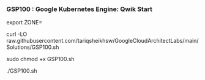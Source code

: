 ### GSP100 :  Google Kubernetes Engine: Qwik Start 

export ZONE=

curl -LO raw.githubusercontent.com/tariqsheikhsw/GoogleCloudArchitectLabs/main/Solutions/GSP100.sh

sudo chmod +x GSP100.sh

./GSP100.sh

